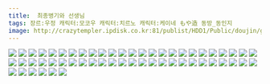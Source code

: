 ```yaml
---
title:  최종병기와 선생님
tags: 장르:우정 캐릭터:모코우 캐릭터:치르노 캐릭터:케이네 もや造 동방_동인지
image: http://crazytempler.ipdisk.co.kr:81/publist/HDD1/Public/doujin/ghap/5513/001.jpg
---
```

<img src="http://crazytempler.ipdisk.co.kr:81/publist/HDD1/Public/doujin/ghap/5513/001.jpg">
<img src="http://crazytempler.ipdisk.co.kr:81/publist/HDD1/Public/doujin/ghap/5513/002.jpg">
<img src="http://crazytempler.ipdisk.co.kr:81/publist/HDD1/Public/doujin/ghap/5513/003.jpg">
<img src="http://crazytempler.ipdisk.co.kr:81/publist/HDD1/Public/doujin/ghap/5513/004.jpg">
<img src="http://crazytempler.ipdisk.co.kr:81/publist/HDD1/Public/doujin/ghap/5513/005.jpg">
<img src="http://crazytempler.ipdisk.co.kr:81/publist/HDD1/Public/doujin/ghap/5513/006.jpg">
<img src="http://crazytempler.ipdisk.co.kr:81/publist/HDD1/Public/doujin/ghap/5513/007.jpg">
<img src="http://crazytempler.ipdisk.co.kr:81/publist/HDD1/Public/doujin/ghap/5513/008.jpg">
<img src="http://crazytempler.ipdisk.co.kr:81/publist/HDD1/Public/doujin/ghap/5513/009.jpg">
<img src="http://crazytempler.ipdisk.co.kr:81/publist/HDD1/Public/doujin/ghap/5513/010.jpg">
<img src="http://crazytempler.ipdisk.co.kr:81/publist/HDD1/Public/doujin/ghap/5513/011.jpg">
<img src="http://crazytempler.ipdisk.co.kr:81/publist/HDD1/Public/doujin/ghap/5513/012.jpg">
<img src="http://crazytempler.ipdisk.co.kr:81/publist/HDD1/Public/doujin/ghap/5513/013.jpg">
<img src="http://crazytempler.ipdisk.co.kr:81/publist/HDD1/Public/doujin/ghap/5513/014.jpg">
<img src="http://crazytempler.ipdisk.co.kr:81/publist/HDD1/Public/doujin/ghap/5513/015.jpg">
<img src="http://crazytempler.ipdisk.co.kr:81/publist/HDD1/Public/doujin/ghap/5513/016.jpg">
<img src="http://crazytempler.ipdisk.co.kr:81/publist/HDD1/Public/doujin/ghap/5513/017.jpg">
<img src="http://crazytempler.ipdisk.co.kr:81/publist/HDD1/Public/doujin/ghap/5513/018.jpg">
<img src="http://crazytempler.ipdisk.co.kr:81/publist/HDD1/Public/doujin/ghap/5513/019.jpg">
<img src="http://crazytempler.ipdisk.co.kr:81/publist/HDD1/Public/doujin/ghap/5513/020.jpg">
<img src="http://crazytempler.ipdisk.co.kr:81/publist/HDD1/Public/doujin/ghap/5513/021.jpg">
<img src="http://crazytempler.ipdisk.co.kr:81/publist/HDD1/Public/doujin/ghap/5513/022.jpg">
<img src="http://crazytempler.ipdisk.co.kr:81/publist/HDD1/Public/doujin/ghap/5513/023.jpg">
<img src="http://crazytempler.ipdisk.co.kr:81/publist/HDD1/Public/doujin/ghap/5513/024.jpg">
<img src="http://crazytempler.ipdisk.co.kr:81/publist/HDD1/Public/doujin/ghap/5513/025.jpg">
<img src="http://crazytempler.ipdisk.co.kr:81/publist/HDD1/Public/doujin/ghap/5513/026.jpg">
<img src="http://crazytempler.ipdisk.co.kr:81/publist/HDD1/Public/doujin/ghap/5513/027.jpg">
<img src="http://crazytempler.ipdisk.co.kr:81/publist/HDD1/Public/doujin/ghap/5513/028.jpg">
<img src="http://crazytempler.ipdisk.co.kr:81/publist/HDD1/Public/doujin/ghap/5513/029.jpg">
<img src="http://crazytempler.ipdisk.co.kr:81/publist/HDD1/Public/doujin/ghap/5513/030.jpg">
<img src="http://crazytempler.ipdisk.co.kr:81/publist/HDD1/Public/doujin/ghap/5513/031.jpg">
<img src="http://crazytempler.ipdisk.co.kr:81/publist/HDD1/Public/doujin/ghap/5513/032.jpg">
<img src="http://crazytempler.ipdisk.co.kr:81/publist/HDD1/Public/doujin/ghap/5513/033.jpg">
<img src="http://crazytempler.ipdisk.co.kr:81/publist/HDD1/Public/doujin/ghap/5513/034.jpg">
<img src="http://crazytempler.ipdisk.co.kr:81/publist/HDD1/Public/doujin/ghap/5513/035.jpg">
<img src="http://crazytempler.ipdisk.co.kr:81/publist/HDD1/Public/doujin/ghap/5513/036.jpg">
<img src="http://crazytempler.ipdisk.co.kr:81/publist/HDD1/Public/doujin/ghap/5513/037.jpg">
<img src="http://crazytempler.ipdisk.co.kr:81/publist/HDD1/Public/doujin/ghap/5513/038.jpg">
<img src="http://crazytempler.ipdisk.co.kr:81/publist/HDD1/Public/doujin/ghap/5513/039.jpg">
<img src="http://crazytempler.ipdisk.co.kr:81/publist/HDD1/Public/doujin/ghap/5513/040.jpg">
<img src="http://crazytempler.ipdisk.co.kr:81/publist/HDD1/Public/doujin/ghap/5513/041.jpg">
<img src="http://crazytempler.ipdisk.co.kr:81/publist/HDD1/Public/doujin/ghap/5513/042.jpg">
<img src="http://crazytempler.ipdisk.co.kr:81/publist/HDD1/Public/doujin/ghap/5513/043.jpg">
<img src="http://crazytempler.ipdisk.co.kr:81/publist/HDD1/Public/doujin/ghap/5513/044.jpg">
<img src="http://crazytempler.ipdisk.co.kr:81/publist/HDD1/Public/doujin/ghap/5513/045.jpg">
<img src="http://crazytempler.ipdisk.co.kr:81/publist/HDD1/Public/doujin/ghap/5513/046.jpg">
<img src="http://crazytempler.ipdisk.co.kr:81/publist/HDD1/Public/doujin/ghap/5513/047.jpg">
<img src="http://crazytempler.ipdisk.co.kr:81/publist/HDD1/Public/doujin/ghap/5513/048.jpg">
<img src="http://crazytempler.ipdisk.co.kr:81/publist/HDD1/Public/doujin/ghap/5513/049.jpg">
<img src="http://crazytempler.ipdisk.co.kr:81/publist/HDD1/Public/doujin/ghap/5513/050.jpg">
<img src="http://crazytempler.ipdisk.co.kr:81/publist/HDD1/Public/doujin/ghap/5513/051.jpg">
<img src="http://crazytempler.ipdisk.co.kr:81/publist/HDD1/Public/doujin/ghap/5513/052.jpg">
<img src="http://crazytempler.ipdisk.co.kr:81/publist/HDD1/Public/doujin/ghap/5513/053.jpg">
<img src="http://crazytempler.ipdisk.co.kr:81/publist/HDD1/Public/doujin/ghap/5513/054.jpg">
<img src="http://crazytempler.ipdisk.co.kr:81/publist/HDD1/Public/doujin/ghap/5513/055.jpg">
<img src="http://crazytempler.ipdisk.co.kr:81/publist/HDD1/Public/doujin/ghap/5513/056.jpg">
